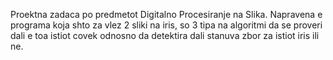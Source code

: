Proektna zadaca po predmetot Digitalno Procesiranje na Slika. Napravena e programa koja shto za vlez 2 sliki na iris, so 3 tipa na algoritmi da se proveri dali e toa istiot covek odnosno da detektira dali stanuva zbor za istiot iris ili ne. 
